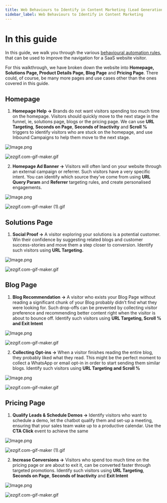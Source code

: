 ```yaml
---
title: Web Behaviours to Identify in Content Marketing (Lead Generation)
sidebar_label: Web Behaviours to Identify in Content Marketing
---
```


# In this guide

In this guide, we walk you through the various [behavioural automation rules](https://docs.yellow.ai/docs/platform_concepts/engagement/inbound/webBehaviourTriggers/webBehaviorTriggerType), that can be used to improve the navigation for a SaaS website visitor.

For this walkthrough, we have broken down the website into **Homepage, Solutions Page, Product Details Page, Blog Page** and **Pricing Page**. There could, of course, be many more pages and use cases other than the ones covered in this guide.

## Homepage

1. **Homepage Help →** Brands do not want visitors spending too much time on the homepage. Visitors should quickly move to the next stage in the funnel, ie, solutions page, blogs or the pricing page. We can use **URL Targeting**, **Seconds on Page**, **Seconds of Inactivity** and **Scroll %** triggers to identify visitors who are stuck on the homepage, and use Inbound Campaigns to help them move to the next stage.

![Image.png](https://cdn.yellowmessenger.com/0z2bh9a0hpwK1629804216231.png)

![ezgif.com-gif-maker.gif](https://cdn.yellowmessenger.com/htw0adEMq1T01629804244269.gif)

2. **Homepage Ad Banner →** Visitors will often land on your website through an external campaign or referrer. Such visitors have a very specific intent. You can identify which source they've come from using **URL Query Param** and **Referrer** targeting rules, and create personalised engagements.

![Image.png](https://cdn.yellowmessenger.com/CsfBfGbQsCUx1629804257597.png)

![ezgif.com-gif-maker (1).gif](https://cdn.yellowmessenger.com/bchBX92IerXQ1629804274400.gif)

## Solutions Page

1. **Social Proof →** A visitor exploring your solutions is a potential customer. Win their confidence by suggesting related blogs and customer success-stories and move them a step closer to conversion. Identify such visitors using **URL Targeting.**

![Image.png](https://cdn.yellowmessenger.com/crTGi3FTSj1Q1629804303528.png)

![ezgif.com-gif-maker.gif](https://cdn.yellowmessenger.com/tfe0sqdg81541629804330710.gif)

## Blog Page

1. **Blog Recommendation →** A visitor who exists your Blog Page without reading a significant chunk of your Blog probably didn’t find what they were looking for. Such drop-offs can be prevented by collecting visitor preference and recommending better content right when the visitor is about to bounce off. Identify such visitors using **URL Targeting, Scroll % and Exit Intent**

![Image.png](https://cdn.yellowmessenger.com/NPjs7mYqF3QZ1629804358314.png)

![ezgif.com-gif-maker.gif](https://cdn.yellowmessenger.com/2dPu7xLU2ns81629804379454.gif)

2. **Collecting Opt-ins →** When a visitor finishes reading the entire blog, they probably liked what they read. This might be the perfect moment to collect a WhatsApp or email opt-in in order to start sending them similar blogs. Identify such visitors using **URL Targeting and Scroll %**

![Image.png](https://cdn.yellowmessenger.com/tzb6xdugR4BZ1629804390864.png)

![ezgif.com-gif-maker.gif](https://cdn.yellowmessenger.com/ORxl4xBq3r1H1629804415641.gif)

## Pricing Page

1. **Qualify Leads & Schedule Demos →** Identify visitors who want to schedule a demo, let the chatbot qualify them and set-up a meeting, ensuring that your sales team wake up to a productive calendar. Use the **CTA Click** event to achieve the same

![Image.png](https://cdn.yellowmessenger.com/PlWkoFTGir171629804427468.png)

![ezgif.com-gif-maker (1).gif](https://cdn.yellowmessenger.com/OxhEwfzByVdR1629804440683.gif)

2. **Increase Conversions →** Visitors who spend too much time on the pricing page or are about to exit it, can be converted faster through targeted promotions. Identify such visitors using **URL Targeting**, **Seconds on Page**, **Seconds of Inactivity** and **Exit Intent**

![Image.png](https://cdn.yellowmessenger.com/5JeUL4F4ELkM1629804452289.png)

![ezgif.com-gif-maker.gif](https://cdn.yellowmessenger.com/r9qRLk7FYPDs1629804472578.gif)
